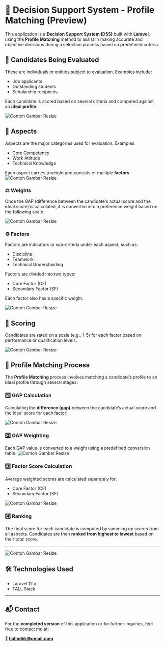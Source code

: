# 🎯 Decision Support System - Profile Matching (Preview)

This application is a **Decision Support System (DSS)** built with **Laravel**, using the **Profile Matching** method to assist in making accurate and objective decisions during a selection process based on predefined criteria.

## 👤 Candidates Being Evaluated

These are individuals or entities subject to evaluation. Examples include:
- Job applicants
- Outstanding students
- Scholarship recipients

Each candidate is scored based on several criteria and compared against an **ideal profile**.

<img src="./images/1.png" alt="Contoh Gambar Resize" width="full"/>

## 🧩 Aspects

Aspects are the major categories used for evaluation. Examples:
- Core Competency
- Work Attitude
- Technical Knowledge

Each aspect carries a weight and consists of multiple **factors**.
<img src="./images/2.png" alt="Contoh Gambar Resize" width="full"/>

### ⚖️ Weights

Once the GAP (difference between the candidate's actual score and the ideal score) is calculated, it is converted into a preference weight based on the following scale.

<img src="./images/3.png" alt="Contoh Gambar Resize" width="full"/>

### ⚙️ Factors

Factors are indicators or sub-criteria under each aspect, such as:
- Discipline
- Teamwork
- Technical Understanding

Factors are divided into two types:
- Core Factor (CF)
- Secondary Factor (SF)

Each factor also has a specific weight.

<img src="./images/4.png" alt="Contoh Gambar Resize" width="full"/>


## 📝 Scoring

Candidates are rated on a scale (e.g., 1–5) for each factor based on performance or qualification levels.

<img src="./images/5.png" alt="Contoh Gambar Resize" width="full"/>

## 🔄 Profile Matching Process

The **Profile Matching** process involves matching a candidate’s profile to an ideal profile through several stages:

### 1️⃣ GAP Calculation

Calculating the **difference (gap)** between the candidate’s actual score and the ideal score for each factor:

<img src="./images/6.png" alt="Contoh Gambar Resize" width="full"/>

### 2️⃣ GAP Weighting

Each GAP value is converted to a weight using a predefined conversion table.
<img src="./images/7.png" alt="Contoh Gambar Resize" width="full"/>

### 3️⃣ Factor Score Calculation

Average weighted scores are calculated separately for:
- Core Factor (CF)
- Secondary Factor (SF)


<img src="./images/8.png" alt="Contoh Gambar Resize" width="full"/>

### 4️⃣ Ranking

The final score for each candidate is computed by summing up scores from all aspects. Candidates are then **ranked from highest to lowest** based on their total score.

---

<img src="./images/9.png" alt="Contoh Gambar Resize" width="full"/>

## 🛠️ Technologies Used

- Laravel 12.x
- TALL Stack

---

## 📬 Contact

For the **completed version** of this application or for further inquiries, feel free to contact me at:

**📧 hallodiik@gmail.com**

